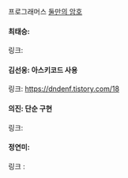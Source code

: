 프로그래머스 [둘만의 암호](https://school.programmers.co.kr/learn/courses/30/lessons/155652)<br>

#### 최태승: 
링크: 
#### 김선웅: 아스키코드 사용
링크: https://dndenf.tistory.com/18

#### 의진: 단순 구현
링크: 

#### 정연미:
링크 : 
